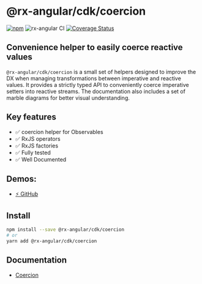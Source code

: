 # @rx-angular/cdk/coercion

[![npm](https://img.shields.io/npm/v/%40rx-angular%2Fcdk.svg)](https://www.npmjs.com/package/%40rx-angular%2Fcdk)
![rx-angular CI](https://github.com/rx-angular/rx-angular/workflows/rx-angular%20CI/badge.svg?branch=master)
[![Coverage Status](https://raw.githubusercontent.com/rx-angular/rx-angular/github-pages/docs/test-coverage/cdk/jest-coverage-badge.svg)](https://rx-angular.github.io/rx-angular/test-coverage/cdk/lcov-report/index.html)

## Convenience helper to easily coerce reactive values

`@rx-angular/cdk/coercion` is a small set of helpers designed to improve the DX when managing transformations between imperative and reactive values.
It provides a strictly typed API to conveniently coerce imperative setters into reactive streams.
The documentation also includes a set of marble diagrams for better visual understanding.

## Key features

- ✅ coercion helper for Observables
- ✅ RxJS operators
- ✅ RxJS factories
- ✅ Fully tested
- ✅ Well Documented

## Demos:

- [⚡ GitHub](https://github.com/BioPhoton/rx-angular-cdk-coercion)

## Install

```bash
npm install --save @rx-angular/cdk/coercion
# or
yarn add @rx-angular/cdk/coercion
```

## Documentation

- [Coercion](https://github.com/rx-angular/rx-angular/tree/master/libs/cdk/coercion/docs/Readme.md)
